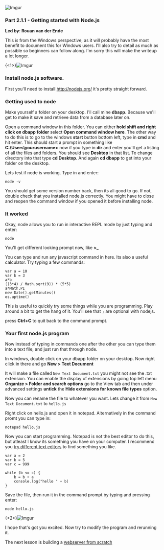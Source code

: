 ![Imgur](http://i.imgur.com/VIKVCOf.png)

### Part 2.1.1 - Getting started with Node.js
**Led by: Rouan van der Ende**  

This is from the Windows perspective, as it will probably have the most benefit to document this for Windows users. I'll also try to detail as much as possible so beginners can follow along. I'm sorry this will make the writeup a lot longer.

{<1>}![Imgur](http://i.imgur.com/yQwUPNz.gif)

### Install node.js software.

First you'll need to install http://nodejs.org/ it's pretty straight forward.

### Getting used to node

Make yourself a folder on your desktop. I'll call mine **dbapp**. Because we'll get to make it save and retrieve data from a database later on.

Open a command window in this folder. You can either **hold shift and right click on dbapp folder** select **Open command window here**. 
The other way to do this is to go to the windows **start** button bottom left, type in **cmd** and hit enter. This should start a prompt in something like **C:\Users\yourusername>** now if you type in **dir** and enter you'll get a listing of all the files and folders. You should see **Desktop** in that list. To change directory into that type **cd Desktop**. And again **cd dbapp** to get into your folder on the desktop.

Lets test if node is working. Type in and enter:

`node -v`

You should get some version number back, then its all good to go. If not, double check that you installed node.js correctly. You might have to close and reopen the command window if you opened it before installing node.



### It worked

Okay, node allows you to run in interactive REPL mode by just typing and enter:

`node`

You'll get different looking prompt now, like **>_**

You can type and run any javascript command in here. Its also a useful calculator. Try typing a few commands:

```prettyprint
var a = 10
var b = 3
a*b
((3*4) / Math.sqrt(9)) * (5*5)
a*Math.PI
new Date().getMinutes()
os.uptime()
```

This is useful to quickly try some things while you are programming. Play around a bit to get the hang of it. You'll see that `;` are optional with nodejs.

press **Ctrl+C** to quit back to the command prompt.

### Your first node.js program

Now instead of typing in commands one after the other you can type them into a text file, and just run that through node.

In windows, double click on your dbapp folder on your desktop. Now right click in there and go **New > Text Document**

It will make a file called `New Text Document.txt` you might not see the .txt extension. You can enable the display of extensions by going top left menu **Organize > Folder and search options** go to the View tab and then under advanced settings **untick** the **Hide extensions for known file types** option.

Now you can rename the file to whatever you want. Lets change it from `New Text Document.txt` to `hello.js`

Right click on hello.js and open it in notepad. Alternatively in the command promt you can type in:

`notepad hello.js`

Now you can start programming. Notepad is not the best editor to do this, but atleast I know its something you have on your computer. I recommend you [try different text editors](http://www.sublimetext.com/) to find something you like. 

```prettyprint
var a = 2
var b = 5
var c = 999

while (b <= c) {
	b = b + a
	console.log("hello " + b)	
}
```

Save the file, then run it in the command prompt by typing and pressing enter:

`node hello.js`

{<2>}![Imgur](http://i.imgur.com/1ux2rU2.gif)

I hope that's got you excited. Now try to modify the program and rerunning it. 

The next lesson is building a [webserver from scratch](http://fluentart.com/node-js-webserver-from-scratch/)